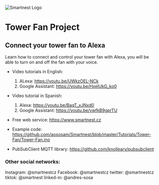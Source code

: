 ![Smartnest Logo](https://www.smartnest.cz/img/Logo-vector-login.png)

# Tower Fan Project

## Connect your tower fan to Alexa

Learn how to connect and control your tower fan with Alexa, you will be able to turn on and off the fan with your voice.

- Video tutorials in English:

  1. ALexa: https://youtu.be/UWkzOEL-NCk
  2. Google Assistant: https://youtu.be/HxelUkG_ko0

- Video tutorial in Spanish:

  1. Alexa: https://youtu.be/BaqT_xJNxd0
  2. Google Assistant: https://youtu.be/ywfkB9gprTU

- Free web service:
  https://www.smartnest.cz

- Example code:
  https://github.com/aososam/Smartnest/blob/master/Tutorials/Tower-Fan/Tower-Fan.ino

- PubSubClient MQTT library:
  https://github.com/knolleary/pubsubclient

### Other social networks:

Instagram: @smartnestcz
Facebook: @smartnestcz
twitter: @smartnestcz
tiktok: @smartnest
linked-in: @andres-sosa

